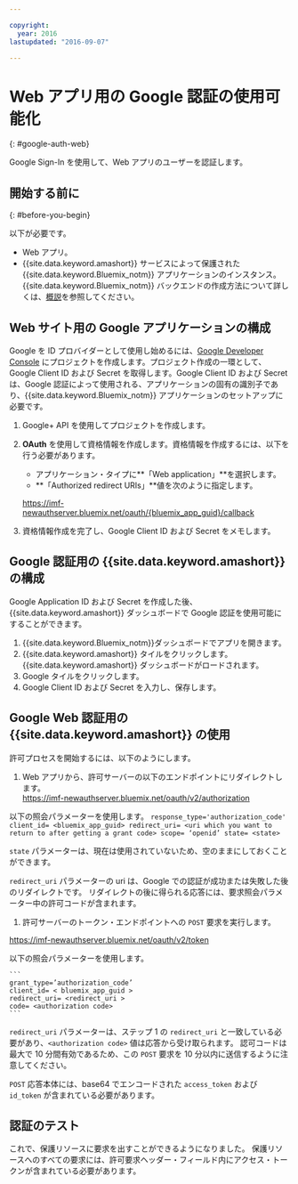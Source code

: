 ```yaml
---

copyright:
  year: 2016
lastupdated: "2016-09-07"

---
```


# Web アプリ用の Google 認証の使用可能化
{: #google-auth-web}

Google Sign-In を使用して、Web アプリのユーザーを認証します。


## 開始する前に
{: #before-you-begin}

以下が必要です。
* Web アプリ。
* {{site.data.keyword.amashort}} サービスによって保護された {{site.data.keyword.Bluemix_notm}} アプリケーションのインスタンス。{{site.data.keyword.Bluemix_notm}} バックエンドの作成方法について詳しくは、[概説](index.html)を参照してください。

## Web サイト用の Google アプリケーションの構成
Google を ID プロバイダーとして使用し始めるには、[Google Developer Console](https://console.developers.google.com) にプロジェクトを作成します。プロジェクト作成の一環として、Google Client ID および Secret を取得します。Google Client ID および Secret は、Google 認証によって使用される、アプリケーションの固有の識別子であり、{{site.data.keyword.Bluemix_notm}} アプリケーションのセットアップに必要です。

1. Google+ API を使用してプロジェクトを作成します。
1. **OAuth** を使用して資格情報を作成します。資格情報を作成するには、以下を行う必要があります。
    * アプリケーション・タイプに**「Web application」**を選択します。
    * **「Authorized redirect URIs」**値を次のように指定します。

     https://imf-newauthserver.bluemix.net/oauth/{bluemix_app_guid}/callback
1. 資格情報作成を完了し、Google Client ID および Secret をメモします。


## Google 認証用の {{site.data.keyword.amashort}} の構成
Google Application ID および Secret を作成した後、{{site.data.keyword.amashort}} ダッシュボードで Google 認証を使用可能にすることができます。

1. {{site.data.keyword.Bluemix_notm}}ダッシュボードでアプリを開きます。
1. {{site.data.keyword.amashort}} タイルをクリックします。{{site.data.keyword.amashort}} ダッシュボードがロードされます。
1. Google タイルをクリックします。
1. Google Client ID および Secret を入力し、保存します。


## Google Web 認証用の {{site.data.keyword.amashort}} の使用
許可プロセスを開始するには、以下のようにします。

1. Web アプリから、許可サーバーの以下のエンドポイントにリダイレクトします。  
  https://imf-newauthserver.bluemix.net/oauth/v2/authorization

  以下の照会パラメーターを使用します。
	```
   response_type='authorization_code'
   client_id= <bluemix_app_guid>
   redirect_uri= <uri which you want to return to after getting a grant code>
   scope= ‘openid’
   state= <state>
	```

  `state` パラメーターは、現在は使用されていないため、空のままにしておくことができます。

  `redirect_uri` パラメーターの uri は、Google での認証が成功または失敗した後のリダイレクトです。
  リダイレクトの後に得られる応答には、要求照会パラメーター中の許可コードが含まれます。
1. 許可サーバーのトークン・エンドポイントへの `POST` 要求を実行します。

 https://imf-newauthserver.bluemix.net/oauth/v2/token


  以下の照会パラメーターを使用します。

	```
  	grant_type=’authorization_code’
    client_id= < bluemix_app_guid >
    redirect_uri= <redirect_uri >
    code= <authorization code>
	```
`redirect_uri` パラメーターは、ステップ 1 の `redirect_uri` と一致している必要があり、`<authorization code>` 値は応答から受け取られます。
  認可コードは最大で 10 分間有効であるため、この `POST` 要求を 10 分以内に送信するように注意してください。

`POST` 応答本体には、base64 でエンコードされた `access_token` および `id_token` が含まれている必要があります。

## 認証のテスト

これで、保護リソースに要求を出すことができるようになりました。
保護リソースへのすべての要求には、許可要求ヘッダー・フィールド内にアクセス・トークンが含まれている必要があります。


